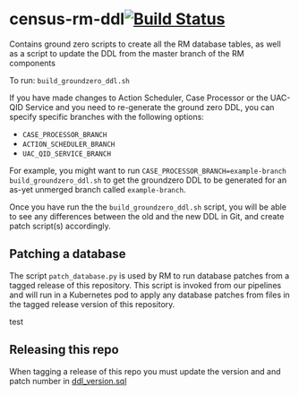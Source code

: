 # census-rm-ddl[![Build Status](https://travis-ci.com/ONSdigital/census-rm-ddl.svg?branch=master)](https://travis-ci.com/ONSdigital/census-rm-ddl)
Contains ground zero scripts to create all the RM database tables, as well as a script to update the DDL from the master branch of the RM components

To run:
`build_groundzero_ddl.sh`

If you have made changes to Action Scheduler, Case Processor or the UAC-QID Service and you need to re-generate the ground zero DDL, you can specify specific branches with the following options:
- `CASE_PROCESSOR_BRANCH`
- `ACTION_SCHEDULER_BRANCH`
- `UAC_QID_SERVICE_BRANCH`

For example, you might want to run `CASE_PROCESSOR_BRANCH=example-branch build_groundzero_ddl.sh` to get the groundzero DDL to be generated for an as-yet unmerged branch called `example-branch`.

Once you have run the the `build_groundzero_ddl.sh` script, you will be able to see any differences between the old and the new DDL in Git, and create patch script(s) accordingly.

## Patching a database
The script `patch_database.py` is used by RM to run database patches from a tagged release of this repository. This script is invoked from our pipelines and will run in a Kubernetes pod to apply any database patches from files in the tagged release version of this repository.

test

## Releasing this repo
When tagging a release of this repo you must update the version and and patch number in [ddl_version.sql](groundzero_ddl/ddl_version.sql)
